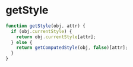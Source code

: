 # getStyle

```javascript
function getStyle(obj, attr) {
  if (obj.currentStyle) {
    return obj.currentStyle[attr];
  } else {
    return getComputedStyle(obj, false)[attr];
  }
}
```
